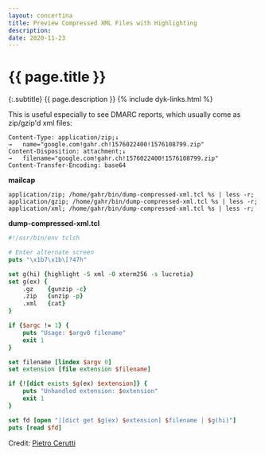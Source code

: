 ```yaml
---
layout: concertina
title: Preview Compressed XML Files with Highlighting
description: 
date: 2020-11-23
---
```


# {{ page.title }}

{:.subtitle}
{{ page.description }}
{% include dyk-links.html %}

This is useful especially to see DMARC reports, which usually come as zip/gzip'd xml files:

```
Content-Type: application/zip;↓
→   name="google.com!gahr.ch!1576022400!1576108799.zip"
Content-Disposition: attachment;↓
→   filename="google.com!gahr.ch!1576022400!1576108799.zip"
Content-Transfer-Encoding: base64
```

**mailcap**

```
application/zip; /home/gahr/bin/dump-compressed-xml.tcl %s | less -r;           
application/gzip; /home/gahr/bin/dump-compressed-xml.tcl %s | less -r;          
application/xml; /home/gahr/bin/dump-compressed-xml.tcl %s | less -r;
```

**dump-compressed-xml.tcl**

```tcl
#!/usr/bin/env tclsh

# Enter alternate screen
puts "\x1b7\x1b\[?47h"

set g(hi) {highlight -S xml -O xterm256 -s lucretia}
set g(ex) {
    .gz    {gunzip -c}
    .zip   {unzip -p}
    .xml   {cat}
}

if {$argc != 1} {
    puts "Usage: $argv0 filename"
    exit 1
}

set filename [lindex $argv 0]
set extension [file extension $filename]

if {![dict exists $g(ex) $extension]} {
    puts "Unhandled extension: $extension"
    exit 1
}

set fd [open "|[dict get $g(ex) $extension] $filename | $g(hi)"]
puts [read $fd]
```

Credit: [Pietro Cerutti](https://github.com/gahr)

